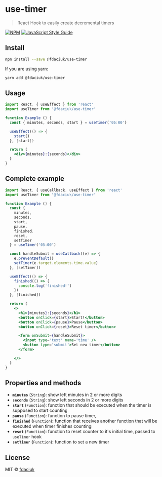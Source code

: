# use-timer

> React Hook to easily create decremental timers

[![NPM](https://img.shields.io/npm/v/@fdaciuk/use-timer.svg)](https://www.npmjs.com/package/@fdaciuk/use-timer) [![JavaScript Style Guide](https://img.shields.io/badge/code_style-standard-brightgreen.svg)](https://standardjs.com)

## Install

```bash
npm install --save @fdaciuk/use-timer
```

If you are using yarn:

```bash
yarn add @fdaciuk/use-timer
```

## Usage

```jsx
import React, { useEffect } from 'react'
import useTimer from '@fdaciuk/use-timer'

function Example () {
  const { minutes, seconds, start } = useTimer('05:00')

  useEffect(() => {
    start()
  }, [start])

  return (
    <div>{minutes}:{seconds}</div>
  )
}
```

## Complete example

```jsx
import React, { useCallback, useEffect } from 'react'
import useTimer from '@fdaciuk/use-timer'

function Example () {
  const {
    minutes,
    seconds,
    start,
    pause,
    finished,
    reset,
    setTimer
  } = useTimer('05:00')

  const handleSubmit = useCallback((e) => {
    e.preventDefault()
    setTimer(e.target.elements.time.value)
  }, [setTimer])

  useEffect(() => {
    finished(() => {
      console.log('finished!')
    })
  }, [finished])

  return (
    <>
      <h1>{minutes}:{seconds}</h1>
      <button onClick={start}>Start!</button>
      <button onClick={pause}>Pause</button>
      <button onClick={reset}>Reset timer</button>

      <form onSubmit={handleSubmit}>
        <input type='text' name='time' />
        <button type='submit'>Set new timer</button>
      </form>

    </>
  )
}
```

## Properties and methods

- **`minutes`** (`String`): show left minutes in 2 or more digits
- **`seconds`** (`String`): show left seconds in 2 or more digits
- **`start`** (`Function`): function that should be executed when the timer is supposed to start counting
- **`pause`** (`Function`): function to pause timer,
- **`finished`** (`Function`): function that receives another function that will be executed when timer finishes counting
- **`reset`** (`Function`): function to reset counter to it's initial time, passed to `useTimer` hook
- **`setTimer`** (`Function`): function to set a new timer

## License

MIT © [fdaciuk](https://github.com/fdaciuk)
